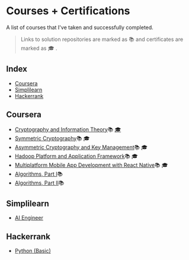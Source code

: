 # Courses + Certifications
A list of courses that I've taken and successfully completed.
>Links to solution repositories are marked as :books: and certificates are marked as :mortar_board: .
## Index

* [Coursera](#Coursera)
* [Simplilearn](#Simplilearn)
* [Hackerrank](#Hackerrank)


## Coursera

* [Cryptography and Information Theory](https://www.coursera.org/learn/crypto-info-theory/home/welcome):books: [:mortar_board:](https://github.com/divija-annedi/certificates/commits?author=divija-annedi)
* [Symmetric Cryptography](https://www.coursera.org/learn/symmetric-crypto/home/welcome):books: :mortar_board:
* [Asymmetric Cryptography and Key Management](https://www.coursera.org/learn/asymmetric-crypto/home/welcome):books: :mortar_board:
* [Hadoop Platform and Application Framework](https://www.coursera.org/learn/hadoop/home/welcome):books: :mortar_board:
* [Multiplatform Mobile App Development with React Native](https://www.coursera.org/learn/react-native/home/welcome):books: :mortar_board:
* [Algorithms, Part I](https://www.coursera.org/learn/algorithms-part1/home/welcome):books: 
* [Algorithms, Part II](https://www.coursera.org/learn/algorithms-part2/home/welcome):books: 

## Simplilearn

* [AI Engineer](https://www.simplilearn.com/artificial-intelligence-masters-program-training-course?referrer=search&tag=ai%20engineer)

## Hackerrank

* [Python (Basic)](https://www.hackerrank.com/skills-verification)
